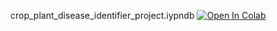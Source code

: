  crop_plant_disease_identifier_project.iypndb
[![Open In Colab](/colab.research.google.com/assets/colab-badge.svg)](/colab.research.google.com/github/AdamJuma133/CROP_PLANT_DISEASE_IDENTIFIER-PROJECT-/blob/main/crop_plant_disease_identifier_project.ipynd)
